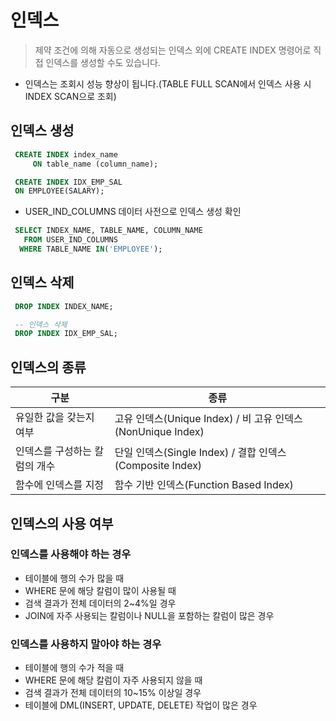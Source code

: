 # 인덱스
> 제약 조건에 의해 자동으로 생성되는 인덱스 외에 CREATE INDEX 명령어로 직접 인덱스를 생성할 수도 있습니다.
* 인덱스는 조회시 성능 향상이 됩니다.(TABLE FULL SCAN에서 인덱스 사용 시 INDEX SCAN으로 조회)

## 인덱스 생성
```SQL
 CREATE INDEX index_name 
     ON table_name (column_name);
```
```SQL
 CREATE INDEX IDX_EMP_SAL
 ON EMPLOYEE(SALARY);
```
* USER_IND_COLUMNS 데이터 사전으로 인덱스 생성 확인
```SQL
 SELECT INDEX_NAME, TABLE_NAME, COLUMN_NAME
   FROM USER_IND_COLUMNS
  WHERE TABLE_NAME IN('EMPLOYEE');
```

## 인덱스 삭제
```SQL
 DROP INDEX INDEX_NAME;
```
```SQL
 -- 인덱스 삭제
 DROP INDEX IDX_EMP_SAL;
```
## 인덱스의 종류
|구분|종류|
|---|---|
|유일한 값을 갖는지 여부|고유 인덱스(Unique Index) / 비 고유 인덱스(NonUnique Index)|
|인덱스를 구성하는 칼럼의 개수|단일 인덱스(Single Index) / 결합 인덱스(Composite Index)|
|함수에 인덱스를 지정|함수 기반 인덱스(Function Based Index)|

## 인덱스의 사용 여부
### 인덱스를 사용해야 하는 경우
* 테이블에 행의 수가 많을 때
* WHERE 문에 해당 칼럼이 많이 사용될 때
* 검색 결과가 전체 데이터의 2~4%일 경우
* JOIN에 자주 사용되는 칼럼이나 NULL을 포함하는 칼럼이 많은 경우
### 인덱스를 사용하지 말아야 하는 경우
* 테이블에 행의 수가 적을 때
* WHERE 문에 해당 칼럼이 자주 사용되지 않을 때
* 검색 결과가 전체 데이터의 10~15% 이상일 경우
* 테이블에 DML(INSERT, UPDATE, DELETE) 작업이 많은 경우